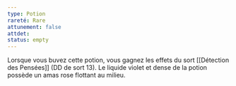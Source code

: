 ```yaml
---
type: Potion
rareté: Rare
attunement: false
attdet:
status: empty
---
```

Lorsque vous buvez cette potion, vous gagnez les effets du sort [[Détection des Pensées]] (DD de sort 13). Le liquide violet et dense de la potion possède un amas rose flottant au milieu.